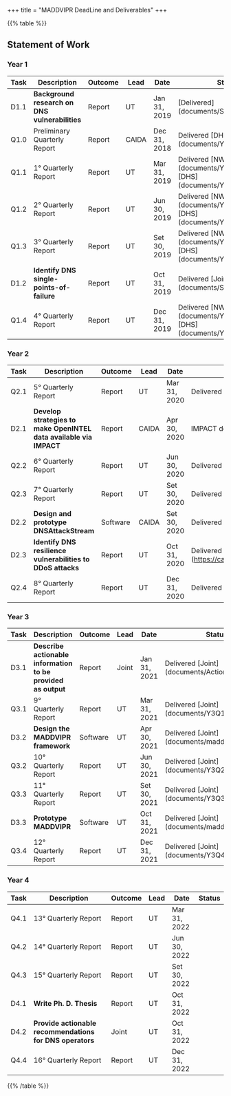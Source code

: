 +++
title = "MADDVIPR DeadLine and Deliverables"
+++

{{% table %}}
## Statement of Work
### Year 1

| Task | Description | Outcome | Lead | Date | Status |
|------|------------------------------------------------------------|---------|--------|----------------|-----------|
|D1.1| **Background research on DNS vulnerabilities** | Report | UT | Jan 31, 2019 | [Delivered] (documents/SToA.pdf) |    |
|Q1.0| Preliminary Quarterly Report  | Report  | CAIDA | Dec 31, 2018 | Delivered [DHS] (documents/Y1Q0_CAIDA.pdf) |
|Q1.1| 1° Quarterly Report  | Report | UT | Mar 31, 2019  | Delivered [NWO] (documents/Y1Q1_NWO.pdf) [DHS] (documents/Y1Q1_CAIDA.pdf) |
|Q1.2| 2° Quarterly Report  | Report | UT | Jun 30, 2019  | Delivered [NWO] (documents/Y1Q2_NWO.pdf) [DHS] (documents/Y1Q2_CAIDA.pdf)|
|Q1.3| 3° Quarterly Report  | Report | UT | Set 30, 2019  | Delivered [NWO] (documents/Y1Q3_NWO.pdf) [DHS] (documents/Y1Q3_CAIDA.pdf)|
|D1.2| **Identify DNS single-points-of-failure** | Report | UT | Oct 31, 2019  | Delivered [Joint] (documents/SPoF.pdf)|
|Q1.4| 4° Quarterly Report  | Report | UT | Dec 31, 2019  | Delivered [NWO] (documents/Y1Q4_NWO.pdf) [DHS] (documents/Y1Q4_CAIDA.pdf)|


### Year 2

| Task | Description | Outcome | Lead | Date | Status |
|------|------------------------------------------------------------|---------|--------|----------------|-----------|
|Q2.1| 5° Quarterly Report  | Report | UT | Mar 31, 2020  | Delivered [Joint] (documents/Y2Q1_NWO.pdf)|
|D2.1| **Develop strategies to make OpenINTEL data available via IMPACT** | Report | CAIDA | Apr 30, 2020  | IMPACT decommisioned |
|Q2.2| 6° Quarterly Report  | Report | UT | Jun 30, 2020  | Delivered [Joint] (documents/Y2Q2_NWO.pdf) |
|Q2.3| 7° Quarterly Report  | Report | UT | Set 30, 2020  | Delivered [Joint] (documents/Y2Q3_NWO.pdf) |
|D2.2| **Design and prototype DNSAttackStream** | Software | CAIDA | Set 30, 2020  | Delivered [Joint] (documents/DNSAttackStream.pdf) |
|D2.3| **Identify DNS resilience vulnerabilities to DDoS attacks** | Report | UT | Oct 31, 2020  | Delivered [Joint] (https://catalog.caida.org/details/paper/2021_characterization_anycast_adoption_dns) |
|Q2.4| 8° Quarterly Report  | Report | UT | Dec 31, 2020  | Delivered [Joint] (documents/Y2Q4_NWO.pdf) |


### Year 3

| Task | Description | Outcome | Lead | Date | Status |
|------|------------------------------------------------------------|---------|--------|----------------|-----------|
|D3.1| **Describe actionable information to be provided as output**  | Report | Joint | Jan 31, 2021  |  Delivered [Joint] (documents/ActionableInfo.pdf) |
|Q3.1| 9° Quarterly Report  | Report | UT | Mar 31, 2021  | Delivered [Joint] (documents/Y3Q1_NWO.pdf) |
|D3.2| **Design the MADDVIPR framework** | Software | UT | Apr 30, 2021 | Delivered [Joint] (documents/maddvipr.pdf)|
|Q3.2| 10° Quarterly Report  | Report | UT | Jun 30, 2021  | Delivered [Joint] (documents/Y3Q2_NWO.pdf) |
|Q3.3| 11° Quarterly Report  | Report | UT | Set 30, 2021  | Delivered [Joint] (documents/Y3Q3_NWO.pdf) |
|D3.3| **Prototype MADDVIPR**    | Software | UT | Oct 31, 2021 | Delivered [Joint] (documents/maddvipr.pdf) |
|Q3.4| 12° Quarterly Report  | Report | UT | Dec 31, 2021  | Delivered [Joint] (documents/Y3Q4_NWO.pdf) |

### Year 4

| Task | Description | Outcome | Lead | Date | Status |
|------|------------------------------------------------------------|---------|--------|----------------|-----------|
|Q4.1| 13° Quarterly Report  | Report | UT | Mar 31, 2022  | |
|Q4.2| 14° Quarterly Report  | Report | UT | Jun 30, 2022  | |
|Q4.3| 15° Quarterly Report  | Report | UT | Set 30, 2022  | |
|D4.1| **Write Ph. D. Thesis**   | Report | UT | Oct 31, 2022  | |
|D4.2| **Provide actionable recommendations for DNS operators** | Joint  | UT | Oct 31, 2022  | |
|Q4.4| 16° Quarterly Report  | Report | UT | Dec 31, 2022  | |
{{% /table %}}
